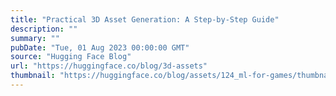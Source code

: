 ```yaml
---
title: "Practical 3D Asset Generation: A Step-by-Step Guide"
description: ""
summary: ""
pubDate: "Tue, 01 Aug 2023 00:00:00 GMT"
source: "Hugging Face Blog"
url: "https://huggingface.co/blog/3d-assets"
thumbnail: "https://huggingface.co/blog/assets/124_ml-for-games/thumbnail-3d.jpg"
---
```


